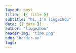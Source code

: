 ```yaml
---
layout: post
title:  {{ title }}
subtitle: "hi, I'm liugezhou"
date: {{ date }}
author: "liugezhou"
header-img: "time.png"
cdn: 'header-on'
tags:
---
```

